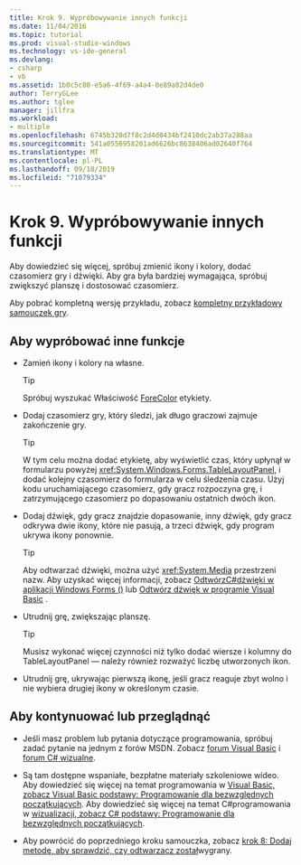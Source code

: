 ```yaml
---
title: Krok 9. Wypróbowywanie innych funkcji
ms.date: 11/04/2016
ms.topic: tutorial
ms.prod: visual-studio-windows
ms.technology: vs-ide-general
ms.devlang:
- csharp
- vb
ms.assetid: 1b0c5c80-e5a6-4f69-a4a4-0e89a82d4de0
author: TerryGLee
ms.author: tglee
manager: jillfra
ms.workload:
- multiple
ms.openlocfilehash: 6745b320d7f8c2d4d0434bf2410dc2ab37a288aa
ms.sourcegitcommit: 541a0556958201ad6626bc8638406ad02640f764
ms.translationtype: MT
ms.contentlocale: pl-PL
ms.lasthandoff: 09/18/2019
ms.locfileid: "71079334"
---
```

# <a name="step-9-try-other-features"></a>Krok 9. Wypróbowywanie innych funkcji
Aby dowiedzieć się więcej, spróbuj zmienić ikony i kolory, dodać czasomierz gry i dźwięki. Aby gra była bardziej wymagająca, spróbuj zwiększyć planszę i dostosować czasomierz.

Aby pobrać kompletną wersję przykładu, zobacz [kompletny przykładowy samouczek gry](https://code.msdn.microsoft.com/Complete-Matching-Game-4cffddba).

## <a name="to-try-other-features"></a>Aby wypróbować inne funkcje

- Zamień ikony i kolory na własne.

    > [!TIP]
    > Spróbuj wyszukać Właściwość [ForeColor](<xref:System.Windows.Forms.Control.ForeColor%2A>) etykiety.

- Dodaj czasomierz gry, który śledzi, jak długo graczowi zajmuje zakończenie gry.

    > [!TIP]
    > W tym celu można dodać etykietę, aby wyświetlić czas, który upłynął w formularzu powyżej <xref:System.Windows.Forms.TableLayoutPanel>, i dodać kolejny czasomierz do formularza w celu śledzenia czasu. Użyj kodu uruchamiającego czasomierz, gdy gracz rozpoczyna grę, i zatrzymującego czasomierz po dopasowaniu ostatnich dwóch ikon.

- Dodaj dźwięk, gdy gracz znajdzie dopasowanie, inny dźwięk, gdy gracz odkrywa dwie ikony, które nie pasują, a trzeci dźwięk, gdy program ukrywa ikony ponownie.

    > [!TIP]
    > Aby odtwarzać dźwięki, można użyć <xref:System.Media> przestrzeni nazw. Aby uzyskać więcej informacji, zobacz [OdtwórzC#dźwięki w aplikacji Windows Forms ()](http://youtu.be/qOh4ooHg1UU) lub [Odtwórz dźwięk w programie Visual Basic](http://youtu.be/-4oPDeQrtMs) .

- Utrudnij grę, zwiększając planszę.

    > [!TIP]
    > Musisz wykonać więcej czynności niż tylko dodać wiersze i kolumny do TableLayoutPanel — należy również rozważyć liczbę utworzonych ikon.

- Utrudnij grę, ukrywając pierwszą ikonę, jeśli gracz reaguje zbyt wolno i nie wybiera drugiej ikony w określonym czasie.

## <a name="to-continue-or-review"></a>Aby kontynuować lub przeglądnąć

- Jeśli masz problem lub pytania dotyczące programowania, spróbuj zadać pytanie na jednym z forów MSDN. Zobacz [forum Visual Basic](https://social.msdn.microsoft.com/Forums/vstudio/home?forum=vbgeneral) i [forum C# wizualne](https://social.msdn.microsoft.com/Forums/vstudio/home?forum=csharpgeneral).

- Są tam dostępne wspaniałe, bezpłatne materiały szkoleniowe wideo. Aby dowiedzieć się więcej na temat programowania w [Visual Basic, zobacz Visual Basic podstawy: Programowanie dla bezwzględnych początkujących](https://channel9.msdn.com/Series/Visual-Basic-Development-for-Absolute-Beginners). Aby dowiedzieć się więcej na temat C#programowania w [ wizualizacji, zobacz C# podstawy: Programowanie dla bezwzględnych początkujących](https://channel9.msdn.com/Series/C-Sharp-Fundamentals-Development-for-Absolute-Beginners).

- Aby powrócić do poprzedniego kroku samouczka, zobacz [krok 8: Dodaj metodę, aby sprawdzić, czy odtwarzacz został](../ide/step-8-add-a-method-to-verify-whether-the-player-won.md)wygrany.
